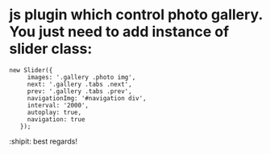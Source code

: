 # js plugin which control photo gallery. You just need to add instance of slider class: 
```
new Slider({
     images: '.gallery .photo img',
     next: '.gallery .tabs .next',
     prev: '.gallery .tabs .prev',
     navigationImg: '#navigation div',
     interval: '2000',
     autoplay: true,
     navigation: true
   });
```
:shipit: best regards!
